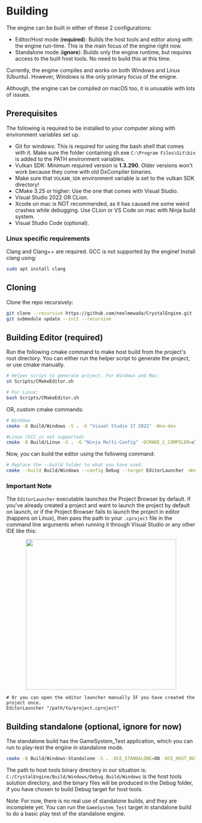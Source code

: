 # Building

The engine can be built in either of these 2 configurations:
* Editor/Host mode (**required**): Builds the host tools and editor along with the engine run-time. This is the main focus of the engine right now.
* Standalone mode (**ignore**): Builds only the engine runtime, but requires access to the built host tools. No need to build this at this time.

Currently, the engine compiles and works on both Windows and Linux (Ubuntu). However, Windows is the only primary focus of the enigne.

Although, the engine can be compiled on macOS too, it is unusable with lots of issues.

## Prerequisites

The following is required to be installed to your computer along with environment variables set up.

- Git for windows: This is required for using the bash shell that comes with it. Make sure the folder containing sh.exe `C:\Program Files\Git\bin` is added to the PATH environment variables.
- Vulkan SDK: Minimum required version is **1.3.290**. Older versions won't work because they come with old DxCompiler binaries.
- Make sure that `VULKAN_SDK` environment variable is set to the vulkan SDK directory!
- CMake 3.25 or higher: Use the one that comes with Visual Studio.
- Visual Studio 2022 OR CLion.
- Xcode on mac is NOT recommended, as it has caused me some weird crashes while debugging. Use CLion or VS Code on mac with Ninja build system.
- Visual Studio Code (optional).

### Linux specific requirements

Clang and Clang++ are required. GCC is not supported by the engine! Install clang using:

```sh
sudo apt install clang
```
## Cloning

Clone the repo recursively:

```sh
git clone --recursive https://github.com/neelmewada/CrystalEngine.git
git submodule update --init --recursive
```

## Building Editor (required)

Run the following cmake command to make host build from the project's root directory. You can either run the helper script to generate the project, or use cmake manually.

```sh
# Helper script to generate project. For Windows and Mac: 
sh Scripts/CMakeEditor.sh

# For Linux:
bash Scripts/CMakeEditor.sh
```

OR, custom cmake commands:

```sh
# Windows
cmake -B Build/Windows -S . -G "Visual Studio 17 2022" -Wno-dev

#Linux (GCC is not supported)
cmake -B Build/Linux -S . -G "Ninja Multi-Config" -DCMAKE_C_COMPILER=clang -DCMAKE_CXX_COMPILER=clang++ -Wno-dev
```

Now, you can build the editor using the following command:

```sh
# Replace the --build folder to what you have used.
cmake --build Build/Windows --config Debug --target EditorLauncher -Wno-dev
```

### Important Note

The `EditorLauncher` executable launches the Project Browser by default. If you've already created a project and want to launch the project by default on launch, or if the Project Browser fails to launch the project in editor (happens on Linux), then pass the path to your `.cproject` file in the command line arguments when running it through Visual Studio or any other IDE like this:

<p align="center">
    <img src="./Images/EditorLauncherProjectPath.png" width=400>
</p>

```shell
# Or you can open the editor launcher manually IF you have created the project once.
EditorLauncher "/path/to/project.cproject"
```

## Building standalone (optional, ignore for now)

The standalone build has the GameSystem_Test application, which you can run to play-test the engine in standalone mode.

```sh
cmake -B Build/Windows-Standalone -S . -DCE_STANDALONE=ON -DCE_HOST_BUILD_DIR="<Path To host tools binary dir>" -DCMAKE_SYSTEM_NAME=Windows -Wno-Dev
```

The path to host tools binary directory in our situation is:
`C:/CrystalEngine/Build/Windows/Debug`. `Build/Windows` is the host tools solution directory, and the binary files will be produced in the Debug folder, if you have chosen to build Debug target for host tools.

Note: For now, there is no real use of standalone builds, and they are incomplete yet. You can run the `GameSystem_Test` target in standalone build to do a basic play test of the standalone engine.

